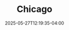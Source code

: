 ---
title: Chicago
Theatre: Greenlight Theatre Company
Venue: Riverside Church at Park and King
Season: 
date: 2025-05-27T12:19:35-04:00
opening_date: 2025-05-23
closing_date: 2025-06-01
showtimes:
  - 2025-05-23 19:00:00
  - 2025-05-24 19:00:00
  - 2025-05-25 13:00:00
  - 2025-05-30 19:00:00
  - 2025-05-31 19:00:00
  - 2025-06-01 13:00:00
featured_image: 2025-Chicago.webp
featured_image_alt: 
featured_image_caption: 
featured_image_attr: 
featured_image_attr_link: 
program:
Website: 
Tickets: https://www.greenlighttheatreco.com/jaxonstage
show_details: 
cast:
- Roxie Hart: Jo Lynn Fletcher
- Velma Kelly: Sadie Sims
crew:
orchestra:
genres: 
Description: "*Chicago*, a raucous and iconic Broadway musical, tells the story of Roxie Hart, a housewife and nightclub dancer, and Velma Kelly, a vaudeville star, both accused of murder in 1920s Chicago, and their pursuit of fame and celebrity! "
---